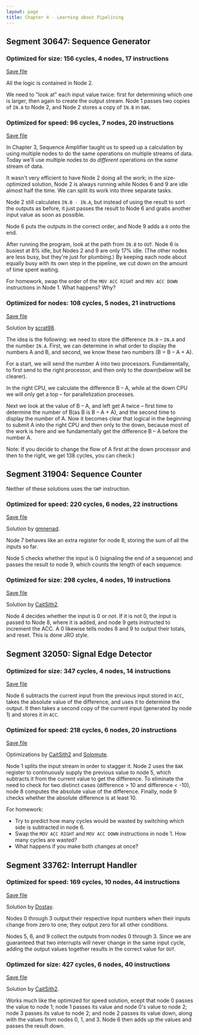 ```yaml
---
layout: page
title: Chapter 4 - Learning about Pipelining
---
```


## Segment 30647: Sequence Generator

### Optimized for size: 156 cycles, 4 nodes, 17 instructions

[Save file](../save/30647.0.txt)

All the logic is contained in Node 2.

We need to "look at" each input value twice: first for determining which one is larger, then again to create the output stream. Node 1 passes two copies of `IN.A` to Node 2, and Node 2 stores a copy of `IN.B` in `BAK`.

### Optimized for speed: 96 cycles, 7 nodes, 20 instructions

[Save file](../save/30647.1.txt)

In Chapter 3, Sequence Amplifier taught us to speed up a calculation by using multiple nodes to do the same operations on multiple streams of data. Today we'll use multiple nodes to do _different_ operations on the _same_ stream of data.

It wasn't very efficient to have Node 2 doing all the work; in the size-optimized solution, Node 2 is always running while Nodes 6 and 9 are idle almost half the time. We can split its work into three separate tasks.

Node 2 still calculates `IN.B - IN.A`, but instead of using the result to sort the outputs as before, it just passes the result to Node 6 and grabs another input value as soon as possible.

Node 6 puts the outputs in the correct order, and Node 9 adds a `0` onto the end.

After running the program, look at the path from `IN.B` to `OUT`. Node 6 is busiest at 8% idle, but Nodes 2 and 9 are only 17% idle. (The other nodes are less busy, but they're just for plumbing.) By keeping each node about equally busy with its own step in the pipeline, we cut down on the amount of time spent waiting.

For homework, swap the order of the `MOV ACC RIGHT` and `MOV ACC DOWN` instructions in Node 1. What happens? Why?

### Optimized for nodes: 108 cycles, 5 nodes, 21 instructions

[Save file](../save/30647.2.txt)

Solution by [scrat98](https://github.com/scrat98).

The idea is the following: we need to store the difference `IN.B` – `IN.A` and the number `IN.A`. First, we can determine in what order to display the numbers A and B, and second, we know these two numbers (B = B – A + A).

For a start, we will send the number A into two processors. Fundamentally, to first send to the right processor, and then only to the down(below will be clearer).

In the right CPU, we calculate the difference B – A, while at the down CPU we will only get a top – for parallelization processes.

Next we look at the value of B – A, and left get A twice – first time to determine the number of B(as B is B – A  + A), and the second time to display the number of A. Now it becomes clear that logical in the beginning to submit A into the right CPU and then only to the down, because most of the work is here and we fundamentally get the difference B – A before the number A. 

Note: If you decide to change the flow of A first at the down processor and then to the right, we get 138 cycles, you can check:)

## Segment 31904: Sequence Counter

Neither of these solutions uses the `SWP` instruction.

### Optimized for speed: 220 cycles, 6 nodes, 22 instructions

[Save file](../save/31904.0.txt)

Solution by [gmnenad](https://github.com/gmnenad).

Node 7 behaves like an extra register for node 8, storing the sum of all the inputs so far.

Node 5 checks whether the input is 0 (signaling the end of a sequence) and passes the result to node 9, which counts the length of each sequence.

### Optimized for size: 298 cycles, 4 nodes, 19 instructions

[Save file](../save/31904.2.txt)

Solution by [CaitSith2](https://github.com/CaitSith2).

Node 4 decides whether the input is 0 or not.  If it is not 0, the input is passed to Node 8, where it is added, and node 9 gets instructed to increment the ACC. A 0 likewise tells nodes 8 and 9 to output their totals, and reset.  This is done JRO style.

## Segment 32050: Signal Edge Detector

### Optimized for size: 347 cycles, 4 nodes, 14 instructions

[Save file](../save/32050.0.txt)

Node 6 subtracts the current input from the previous input stored in `ACC`, takes the absolute value of the difference, and uses it to determine the output. It then takes a second copy of the current input (generated by node 1) and stores it in `ACC`.

### Optimized for speed: 218 cycles, 6 nodes, 20 instructions

[Save file](../save/32050.1.txt)

Optimizations by [CaitSith2](https://github.com/CaitSith2) and [Solomute](https://github.com/Solomute).

Node 1 splits the input stream in order to stagger it. Node 2 uses the `BAK` register to continuously supply the previous value to node 5, which subtracts it from the current value to get the difference. To eliminate the need to check for two distinct cases (difference > 10 and difference < -10), node 8 computes the absolute value of the difference. Finally, node 9 checks whether the absolute difference is at least 10.

For homework:

- Try to predict how many cycles would be wasted by switching which side is subtracted in node 6.
- Swap the `MOV ACC RIGHT` and `MOV ACC DOWN` instructions in node 1. How many cycles are wasted?
- What happens if you make both changes at once?

## Segment 33762: Interrupt Handler

### Optimized for speed: 169 cycles, 10 nodes, 44 instructions

[Save file](../save/33762.0.txt)

Solution by [Dostav](https://github.com/Dostav).

Nodes 0 through 3 output their respective input numbers when their inputs change from zero to one; they output zero for all other conditions.

Nodes 5, 6, and 9 collect the outputs from nodes 0 through 3. Since we are guaranteed that two interrupts will never change in the same input cycle, adding the output values together results in the correct value for `OUT`.

### Optimzed for size: 427 cycles, 6 nodes, 40 instructions

[Save file](../save/33762.1.txt)

Solution by [CaitSith2](https://github.com/CaitSith2).

Works much like the optimized for speed solution, ecept that node 0 passes the value to node 1; node 1 passes its value and node 0's value to node 2; node 3 passes its value to node 2; and node 2 passes its value down, along with the values from nodes 0, 1, and 3.  Node 6 then adds up the values and passes the result down.
